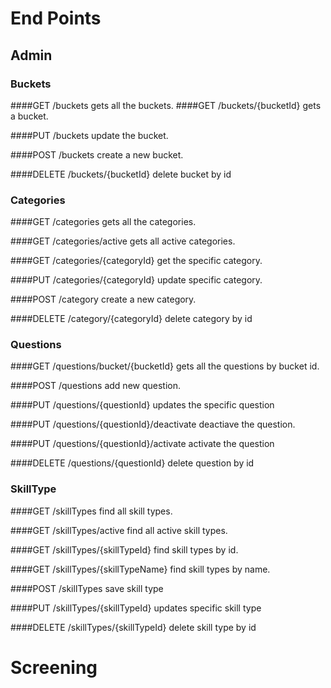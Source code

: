 # End Points

## Admin
### Buckets
  ####GET /buckets
    gets all the buckets.
  ####GET /buckets/{bucketId}
    gets a bucket.
  
   ####PUT /buckets
    update the bucket.
   
   ####POST /buckets
     create a new bucket.
     
   ####DELETE /buckets/{bucketId}
    delete bucket by id

### Categories
  ####GET /categories
    gets all the categories.
    
  ####GET /categories/active
    gets all active categories.
  
   ####GET /categories/{categoryId}
    get the specific category.
  
   ####PUT /categories/{categoryId}
    update specific category.
   
   ####POST /category
    create a new category.
     
   ####DELETE /category/{categoryId}
    delete category by id
  
### Questions
  ####GET /questions/bucket/{bucketId}
    gets all the questions by bucket id.
    
  ####POST /questions
    add new question.
  
   ####PUT /questions/{questionId}
    updates the specific question
  
   ####PUT /questions/{questionId}/deactivate
    deactiave the question.
   
   ####PUT /questions/{questionId}/activate
    activate the question
     
   ####DELETE /questions/{questionId}
    delete question by id
  
  
### SkillType
  ####GET /skillTypes
    find all skill types.
    
  ####GET /skillTypes/active
    find all active skill types.
    
  ####GET /skillTypes/{skillTypeId}
    find skill types by id.
    
  ####GET /skillTypes/{skillTypeName}
    find skill types by name.
    
  ####POST /skillTypes
    save skill type
  
   ####PUT /skillTypes/{skillTypeId}
    updates specific skill type
     
   ####DELETE /skillTypes/{skillTypeId}
    delete skill type by id

# Screening
